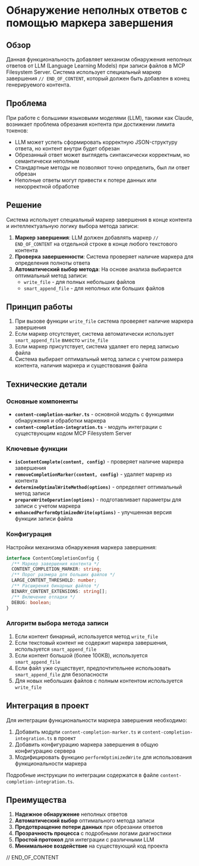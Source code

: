 # Обнаружение неполных ответов с помощью маркера завершения

## Обзор

Данная функциональность добавляет механизм обнаружения неполных ответов от LLM (Language Learning Models) при записи файлов в MCP Filesystem Server. Система использует специальный маркер завершения `// END_OF_CONTENT`, который должен быть добавлен в конец генерируемого контента.

## Проблема

При работе с большими языковыми моделями (LLM), такими как Claude, возникает проблема обрезания контента при достижении лимита токенов:

- LLM может успеть сформировать корректную JSON-структуру ответа, но контент внутри будет обрезан
- Обрезанный ответ может выглядеть синтаксически корректным, но семантически неполным
- Стандартные методы не позволяют точно определить, был ли ответ обрезан
- Неполные ответы могут привести к потере данных или некорректной обработке

## Решение

Система использует специальный маркер завершения в конце контента и интеллектуальную логику выбора метода записи:

1. **Маркер завершения**: LLM должен добавлять маркер `// END_OF_CONTENT` на отдельной строке в конце любого текстового контента
2. **Проверка завершенности**: Система проверяет наличие маркера для определения полноты ответа
3. **Автоматический выбор метода**: На основе анализа выбирается оптимальный метод записи:
   - `write_file` - для полных небольших файлов
   - `smart_append_file` - для неполных или больших файлов

## Принцип работы

1. При вызове функции `write_file` система проверяет наличие маркера завершения
2. Если маркер отсутствует, система автоматически использует `smart_append_file` вместо `write_file`
3. Если маркер присутствует, система удаляет его перед записью файла
4. Система выбирает оптимальный метод записи с учетом размера контента, наличия маркера и существования файла

## Технические детали

### Основные компоненты

- **`content-completion-marker.ts`** - основной модуль с функциями обнаружения и обработки маркера
- **`content-completion-integration.ts`** - модуль интеграции с существующим кодом MCP Filesystem Server

### Ключевые функции

- **`isContentComplete(content, config)`** - проверяет наличие маркера завершения
- **`removeCompletionMarker(content, config)`** - удаляет маркер из контента
- **`determineOptimalWriteMethod(options)`** - определяет оптимальный метод записи
- **`prepareWriteOperation(options)`** - подготавливает параметры для записи с учетом маркера
- **`enhancedPerformOptimizedWrite(options)`** - улучшенная версия функции записи файла

### Конфигурация

Настройки механизма обнаружения маркера завершения:

```typescript
interface ContentCompletionConfig {
  /** Маркер завершения контента */
  CONTENT_COMPLETION_MARKER: string;
  /** Порог размера для больших файлов */
  LARGE_CONTENT_THRESHOLD: number;
  /** Расширения бинарных файлов */
  BINARY_CONTENT_EXTENSIONS: string[];
  /** Включение отладки */
  DEBUG: boolean;
}
```

### Алгоритм выбора метода записи

1. Если контент бинарный, используется метод `write_file`
2. Если текстовый контент не содержит маркера завершения, используется `smart_append_file`
3. Если контент большой (более 100KB), используется `smart_append_file`
4. Если файл уже существует, предпочтительнее использовать `smart_append_file` для безопасности
5. Для новых небольших файлов с полным контентом используется `write_file`

## Интеграция в проект

Для интеграции функциональности маркера завершения необходимо:

1. Добавить модули `content-completion-marker.ts` и `content-completion-integration.ts` в проект
2. Добавить конфигурацию маркера завершения в общую конфигурацию сервера
3. Модифицировать функцию `performOptimizedWrite` для использования функциональности маркера

Подробные инструкции по интеграции содержатся в файле `content-completion-integration.ts`.

## Преимущества

1. **Надежное обнаружение** неполных ответов
2. **Автоматический выбор** оптимального метода записи
3. **Предотвращение потери данных** при обрезании ответов
4. **Прозрачность процесса** с подробными логами диагностики
5. **Простой протокол** для интеграции с различными LLM
6. **Минимальное воздействие** на существующий код проекта

// END_OF_CONTENT